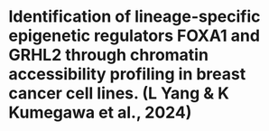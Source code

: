# Identification of lineage-specific epigenetic regulators FOXA1 and GRHL2 through chromatin accessibility profiling in breast cancer cell lines. (L Yang & K Kumegawa et al., 2024)
